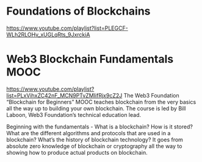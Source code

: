 # Foundations of Blockchains
https://www.youtube.com/playlist?list=PLEGCF-WLh2RLOHv_xUGLqRts_9JxrckiA

# Web3 Blockchain Fundamentals MOOC
https://www.youtube.com/playlist?list=PLxVihxZC42nF_MCN9PTvZMIifRjx9cZ2J
The Web3 Foundation “Blockchain for Beginners” MOOC teaches blockchain from the very basics all the way up to building your own blockchain. The course is led by Bill Laboon, Web3 Foundation’s technical education lead.

Beginning with the fundamentals - What is a blockchain? How is it stored? What are the different algorithms and protocols that are used in a blockchain? What’s the history of blockchain technology? It goes from absolute zero knowledge of blockchain or cryptography all the way to showing how to produce actual products on blockchain.

